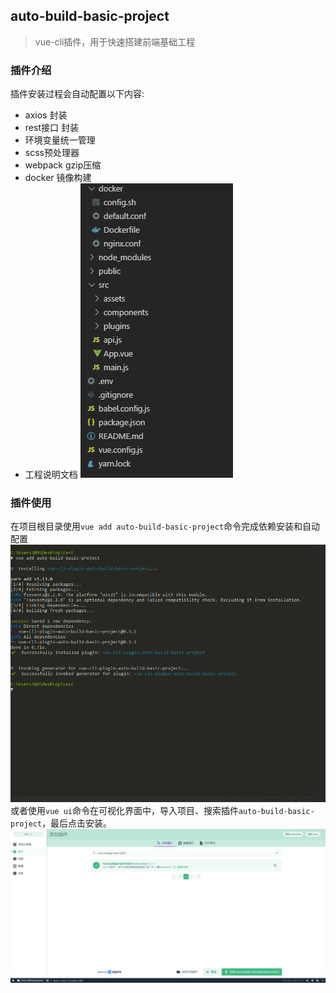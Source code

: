 ## auto-build-basic-project
> vue-cli插件，用于快速搭建前端基础工程

### 插件介绍
插件安装过程会自动配置以下内容:
* axios 封装
* rest接口 封装
* 环境变量统一管理
* scss预处理器
* webpack gzip压缩
* docker 镜像构建
* 工程说明文档
![](./screenshot/basic_project.png)

### 插件使用
在项目根目录使用`vue add auto-build-basic-project`命令完成依赖安装和自动配置
![](./screenshot/vue_add.png)
或者使用`vue ui`命令在可视化界面中，导入项目、搜索插件`auto-build-basic-project`，最后点击安装。
![](./screenshot/vue_ui.png)